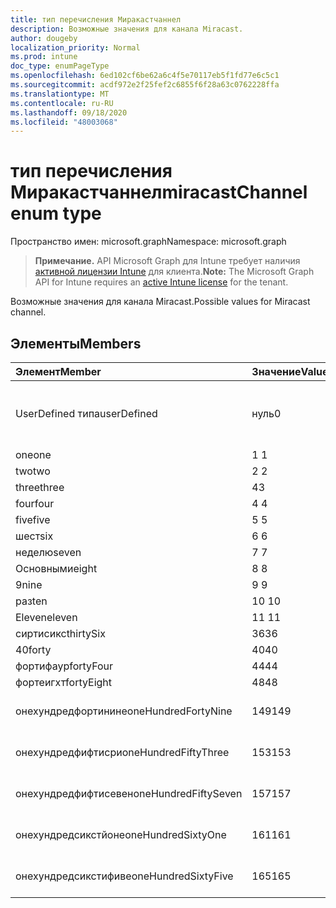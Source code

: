 ```yaml
---
title: тип перечисления Миракастчаннел
description: Возможные значения для канала Miracast.
author: dougeby
localization_priority: Normal
ms.prod: intune
doc_type: enumPageType
ms.openlocfilehash: 6ed102cf6be62a6c4f5e70117eb5f1fd77e6c5c1
ms.sourcegitcommit: acdf972e2f25fef2c6855f6f28a63c0762228ffa
ms.translationtype: MT
ms.contentlocale: ru-RU
ms.lasthandoff: 09/18/2020
ms.locfileid: "48003068"
---
```

# <a name="miracastchannel-enum-type"></a><span data-ttu-id="70365-103">тип перечисления Миракастчаннел</span><span class="sxs-lookup"><span data-stu-id="70365-103">miracastChannel enum type</span></span>

<span data-ttu-id="70365-104">Пространство имен: microsoft.graph</span><span class="sxs-lookup"><span data-stu-id="70365-104">Namespace: microsoft.graph</span></span>

> <span data-ttu-id="70365-105">**Примечание.** API Microsoft Graph для Intune требует наличия [активной лицензии Intune](https://go.microsoft.com/fwlink/?linkid=839381) для клиента.</span><span class="sxs-lookup"><span data-stu-id="70365-105">**Note:** The Microsoft Graph API for Intune requires an [active Intune license](https://go.microsoft.com/fwlink/?linkid=839381) for the tenant.</span></span>

<span data-ttu-id="70365-106">Возможные значения для канала Miracast.</span><span class="sxs-lookup"><span data-stu-id="70365-106">Possible values for Miracast channel.</span></span>

## <a name="members"></a><span data-ttu-id="70365-107">Элементы</span><span class="sxs-lookup"><span data-stu-id="70365-107">Members</span></span>
|<span data-ttu-id="70365-108">Элемент</span><span class="sxs-lookup"><span data-stu-id="70365-108">Member</span></span>|<span data-ttu-id="70365-109">Значение</span><span class="sxs-lookup"><span data-stu-id="70365-109">Value</span></span>|<span data-ttu-id="70365-110">Описание</span><span class="sxs-lookup"><span data-stu-id="70365-110">Description</span></span>|
|:---|:---|:---|
|<span data-ttu-id="70365-111">UserDefined типа</span><span class="sxs-lookup"><span data-stu-id="70365-111">userDefined</span></span>|<span data-ttu-id="70365-112">нуль</span><span class="sxs-lookup"><span data-stu-id="70365-112">0</span></span>|<span data-ttu-id="70365-113">Пользователь определен, значение по умолчанию, без намерения.</span><span class="sxs-lookup"><span data-stu-id="70365-113">User Defined, default value, no intent.</span></span>|
|<span data-ttu-id="70365-114">one</span><span class="sxs-lookup"><span data-stu-id="70365-114">one</span></span>|<span data-ttu-id="70365-115">1 </span><span class="sxs-lookup"><span data-stu-id="70365-115">1</span></span>|<span data-ttu-id="70365-116">Один.</span><span class="sxs-lookup"><span data-stu-id="70365-116">One.</span></span>|
|<span data-ttu-id="70365-117">two</span><span class="sxs-lookup"><span data-stu-id="70365-117">two</span></span>|<span data-ttu-id="70365-118">2 </span><span class="sxs-lookup"><span data-stu-id="70365-118">2</span></span>|<span data-ttu-id="70365-119">2.</span><span class="sxs-lookup"><span data-stu-id="70365-119">Two.</span></span>|
|<span data-ttu-id="70365-120">three</span><span class="sxs-lookup"><span data-stu-id="70365-120">three</span></span>|<span data-ttu-id="70365-121">4</span><span class="sxs-lookup"><span data-stu-id="70365-121">3</span></span>|<span data-ttu-id="70365-122">Трёх.</span><span class="sxs-lookup"><span data-stu-id="70365-122">Three.</span></span>|
|<span data-ttu-id="70365-123">four</span><span class="sxs-lookup"><span data-stu-id="70365-123">four</span></span>|<span data-ttu-id="70365-124">4 </span><span class="sxs-lookup"><span data-stu-id="70365-124">4</span></span>|<span data-ttu-id="70365-125">Четыре.</span><span class="sxs-lookup"><span data-stu-id="70365-125">Four.</span></span>|
|<span data-ttu-id="70365-126">five</span><span class="sxs-lookup"><span data-stu-id="70365-126">five</span></span>|<span data-ttu-id="70365-127">5 </span><span class="sxs-lookup"><span data-stu-id="70365-127">5</span></span>|<span data-ttu-id="70365-128">Следующих.</span><span class="sxs-lookup"><span data-stu-id="70365-128">Five.</span></span>|
|<span data-ttu-id="70365-129">шест</span><span class="sxs-lookup"><span data-stu-id="70365-129">six</span></span>|<span data-ttu-id="70365-130">6 </span><span class="sxs-lookup"><span data-stu-id="70365-130">6</span></span>|<span data-ttu-id="70365-131">Шест.</span><span class="sxs-lookup"><span data-stu-id="70365-131">Six.</span></span>|
|<span data-ttu-id="70365-132">неделю</span><span class="sxs-lookup"><span data-stu-id="70365-132">seven</span></span>|<span data-ttu-id="70365-133">7 </span><span class="sxs-lookup"><span data-stu-id="70365-133">7</span></span>|<span data-ttu-id="70365-134">Неделю.</span><span class="sxs-lookup"><span data-stu-id="70365-134">Seven.</span></span>|
|<span data-ttu-id="70365-135">Основными</span><span class="sxs-lookup"><span data-stu-id="70365-135">eight</span></span>|<span data-ttu-id="70365-136">8 </span><span class="sxs-lookup"><span data-stu-id="70365-136">8</span></span>|<span data-ttu-id="70365-137">Основными.</span><span class="sxs-lookup"><span data-stu-id="70365-137">Eight.</span></span>|
|<span data-ttu-id="70365-138">9</span><span class="sxs-lookup"><span data-stu-id="70365-138">nine</span></span>|<span data-ttu-id="70365-139">9 </span><span class="sxs-lookup"><span data-stu-id="70365-139">9</span></span>|<span data-ttu-id="70365-140">9.</span><span class="sxs-lookup"><span data-stu-id="70365-140">Nine.</span></span>|
|<span data-ttu-id="70365-141">раз</span><span class="sxs-lookup"><span data-stu-id="70365-141">ten</span></span>|<span data-ttu-id="70365-142">10 </span><span class="sxs-lookup"><span data-stu-id="70365-142">10</span></span>|<span data-ttu-id="70365-143">Раз.</span><span class="sxs-lookup"><span data-stu-id="70365-143">Ten.</span></span>|
|<span data-ttu-id="70365-144">Eleven</span><span class="sxs-lookup"><span data-stu-id="70365-144">eleven</span></span>|<span data-ttu-id="70365-145">11 </span><span class="sxs-lookup"><span data-stu-id="70365-145">11</span></span>|<span data-ttu-id="70365-146">Eleven.</span><span class="sxs-lookup"><span data-stu-id="70365-146">Eleven.</span></span>|
|<span data-ttu-id="70365-147">сиртисикс</span><span class="sxs-lookup"><span data-stu-id="70365-147">thirtySix</span></span>|<span data-ttu-id="70365-148">36</span><span class="sxs-lookup"><span data-stu-id="70365-148">36</span></span>|<span data-ttu-id="70365-149">36.</span><span class="sxs-lookup"><span data-stu-id="70365-149">Thirty-Six.</span></span>|
|<span data-ttu-id="70365-150">40</span><span class="sxs-lookup"><span data-stu-id="70365-150">forty</span></span>|<span data-ttu-id="70365-151">40</span><span class="sxs-lookup"><span data-stu-id="70365-151">40</span></span>|<span data-ttu-id="70365-152">40.</span><span class="sxs-lookup"><span data-stu-id="70365-152">Forty.</span></span>|
|<span data-ttu-id="70365-153">фортифаур</span><span class="sxs-lookup"><span data-stu-id="70365-153">fortyFour</span></span>|<span data-ttu-id="70365-154">44</span><span class="sxs-lookup"><span data-stu-id="70365-154">44</span></span>|<span data-ttu-id="70365-155">44.</span><span class="sxs-lookup"><span data-stu-id="70365-155">Forty-Four.</span></span>|
|<span data-ttu-id="70365-156">фортеигхт</span><span class="sxs-lookup"><span data-stu-id="70365-156">fortyEight</span></span>|<span data-ttu-id="70365-157">48</span><span class="sxs-lookup"><span data-stu-id="70365-157">48</span></span>|<span data-ttu-id="70365-158">48.</span><span class="sxs-lookup"><span data-stu-id="70365-158">Forty-Eight.</span></span>|
|<span data-ttu-id="70365-159">онехундредфортинине</span><span class="sxs-lookup"><span data-stu-id="70365-159">oneHundredFortyNine</span></span>|<span data-ttu-id="70365-160">149</span><span class="sxs-lookup"><span data-stu-id="70365-160">149</span></span>|<span data-ttu-id="70365-161">Онехундредфорти — девять.</span><span class="sxs-lookup"><span data-stu-id="70365-161">OneHundredForty-Nine.</span></span>|
|<span data-ttu-id="70365-162">онехундредфифтисри</span><span class="sxs-lookup"><span data-stu-id="70365-162">oneHundredFiftyThree</span></span>|<span data-ttu-id="70365-163">153</span><span class="sxs-lookup"><span data-stu-id="70365-163">153</span></span>|<span data-ttu-id="70365-164">Онехундредфифти — три.</span><span class="sxs-lookup"><span data-stu-id="70365-164">OneHundredFifty-Three.</span></span>|
|<span data-ttu-id="70365-165">онехундредфифтисевен</span><span class="sxs-lookup"><span data-stu-id="70365-165">oneHundredFiftySeven</span></span>|<span data-ttu-id="70365-166">157</span><span class="sxs-lookup"><span data-stu-id="70365-166">157</span></span>|<span data-ttu-id="70365-167">Онехундредфифти — семь.</span><span class="sxs-lookup"><span data-stu-id="70365-167">OneHundredFifty-Seven.</span></span>|
|<span data-ttu-id="70365-168">онехундредсикстйоне</span><span class="sxs-lookup"><span data-stu-id="70365-168">oneHundredSixtyOne</span></span>|<span data-ttu-id="70365-169">161</span><span class="sxs-lookup"><span data-stu-id="70365-169">161</span></span>|<span data-ttu-id="70365-170">Онехундредсиксти — один.</span><span class="sxs-lookup"><span data-stu-id="70365-170">OneHundredSixty-One.</span></span>|
|<span data-ttu-id="70365-171">онехундредсикстифиве</span><span class="sxs-lookup"><span data-stu-id="70365-171">oneHundredSixtyFive</span></span>|<span data-ttu-id="70365-172">165</span><span class="sxs-lookup"><span data-stu-id="70365-172">165</span></span>|<span data-ttu-id="70365-173">Онехундредсиксти — пять.</span><span class="sxs-lookup"><span data-stu-id="70365-173">OneHundredSixty-Five.</span></span>|









